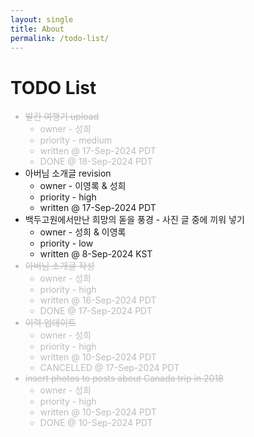```yaml
---
layout: single
title: About
permalink: /todo-list/
---
```


<head>
	<link rel="stylesheet" href="/resource/styles.css">
</head>

<h1 id="todo-list">TODO List</h1>

<ul>
<font color="#bbb">
<li>
	<s>발칸 여행기 upload</s>
	<ul>
	<li>
		owner - 성희
	</li>
	<li>
		priority - medium
	</li>
	<li>
		written @ 17-Sep-2024 PDT
	</li>
	<li>
		DONE @ 18-Sep-2024 PDT
	</li>
	</ul>
</li>
</font>

<li>
	아버님 소개글 revision
	<ul>
	<li>
		owner - 이영록 &amp; 성희
	</li>
	<li>
		priority - high
	</li>
	<li>
		written @ 17-Sep-2024 PDT
	</li>
	</ul>
</li>

<li>
	백두고원에서만난 희망의 돋을 풍경 - 사진 글 중에 끼워 넣기
	<ul>
	<li>
		owner - 성희 &amp; 이영록
	</li>
	<li>
		priority - low
	</li>
	<li>
		written @ 8-Sep-2024 KST
	</li>
	</ul>
</li>

<font color="#bbb">
<li>
	<s>아버님 소개글 작성</s>
	<ul>
	<li>
		owner - 성희
	</li>
	<li>
		priority - high
	</li>
	<li>
		written @ 16-Sep-2024 PDT
	</li>
	<li>
		DONE @ 17-Sep-2024 PDT
	</li>
	</ul>
</li>
</font>

<font color="#bbb">
<li>
	<s>이력 업데이트</s>
	<ul>
	<li>
		owner - 성희
	</li>
	<li>
		priority - high
	</li>
	<li>
		written @ 10-Sep-2024 PDT
	</li>
	<li>
		CANCELLED @ 17-Sep-2024 PDT
	</li>
	</ul>
</li>
</font>

<font color="#bbb">
<li>
	<s>insert photos to posts about Canada trip in 2018</s>
	<ul>
	<li>
		owner - 성희
	</li>
	<li>
		priority - high
	</li>
	<li>
		written @ 10-Sep-2024 PDT
	</li>
	<li>
		DONE @ 10-Sep-2024 PDT
	</li>
	</ul>
</li>
</font>
</ul>
